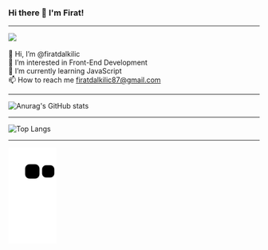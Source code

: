 ### Hi there 👋 I'm Firat!
<hr>

![](https://komarev.com/ghpvc/?username=firatdalkilic)

👋 Hi, I’m @firatdalkilic <br>
👀 I’m interested in Front-End Development <br>
🌱 I’m currently learning JavaScript <br>
📫 How to reach me firatdalkilic87@gmail.com <br>
<hr>

![Anurag's GitHub stats](https://github-readme-stats.vercel.app/api?username=firatdalkilic&show_icons=true&theme=tokyonight)
<hr>

![Top Langs](https://github-readme-stats.vercel.app/api/top-langs/?username=firatdalkilic&theme=tokyonight)
<hr>
<img src="https://github.com/oguzhanduran/oguzhanduran/raw/output/github-contribution-grid-snake.svg" alt="snake svg" style="max-width: 100%;">
